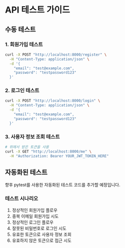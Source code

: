 # API 테스트 가이드

## 수동 테스트

### 1. 회원가입 테스트
```bash
curl -X POST "http://localhost:8000/register" \
  -H "Content-Type: application/json" \
  -d '{
    "email": "test@example.com",
    "password": "testpassword123"
  }'
```

### 2. 로그인 테스트
```bash
curl -X POST "http://localhost:8000/login" \
  -H "Content-Type: application/json" \
  -d '{
    "email": "test@example.com",
    "password": "testpassword123"
  }'
```

### 3. 사용자 정보 조회 테스트
```bash
# 위에서 받은 토큰을 사용
curl -X GET "http://localhost:8000/me" \
  -H "Authorization: Bearer YOUR_JWT_TOKEN_HERE"
```

## 자동화된 테스트

향후 pytest를 사용한 자동화된 테스트 코드를 추가할 예정입니다.

### 테스트 시나리오
1. 정상적인 회원가입 플로우
2. 중복 이메일 회원가입 시도
3. 정상적인 로그인 플로우
4. 잘못된 비밀번호로 로그인 시도
5. 유효한 토큰으로 사용자 정보 조회
6. 유효하지 않은 토큰으로 접근 시도
